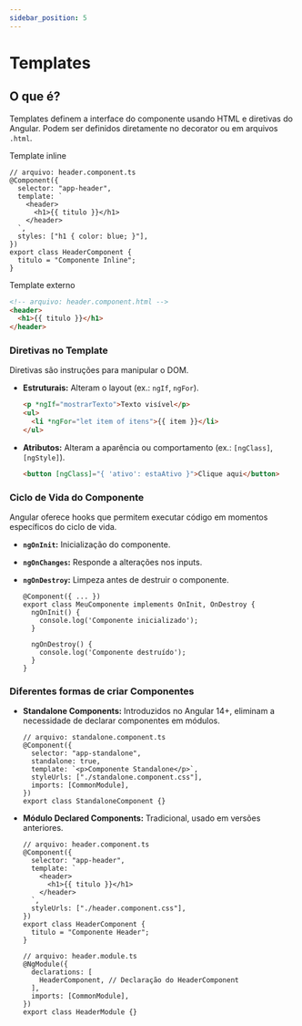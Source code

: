 ```yaml
---
sidebar_position: 5
---
```


# Templates

## O que é?

Templates definem a interface do componente usando HTML e diretivas do Angular. Podem ser definidos diretamente no decorator ou em arquivos `.html`.

Template inline

```tsx
// arquivo: header.component.ts
@Component({
  selector: "app-header",
  template: `
    <header>
      <h1>{{ titulo }}</h1>
    </header>
  `,
  styles: ["h1 { color: blue; }"],
})
export class HeaderComponent {
  titulo = "Componente Inline";
}
```

Template externo

```html
<!-- arquivo: header.component.html -->
<header>
  <h1>{{ titulo }}</h1>
</header>
```

### Diretivas no Template

Diretivas são instruções para manipular o DOM.

- **Estruturais:** Alteram o layout (ex.: `ngIf`, `ngFor`).

  ```html
  <p *ngIf="mostrarTexto">Texto visível</p>
  <ul>
    <li *ngFor="let item of itens">{{ item }}</li>
  </ul>
  ```

- **Atributos:** Alteram a aparência ou comportamento (ex.: `[ngClass]`, `[ngStyle]`).

  ```html
  <button [ngClass]="{ 'ativo': estaAtivo }">Clique aqui</button>
  ```

### Ciclo de Vida do Componente

Angular oferece hooks que permitem executar código em momentos específicos do ciclo de vida.

- **`ngOnInit`:** Inicialização do componente.

- **`ngOnChanges`:** Responde a alterações nos inputs.

- **`ngOnDestroy`:** Limpeza antes de destruir o componente.

  ```tsx
  @Component({ ... })
  export class MeuComponente implements OnInit, OnDestroy {
    ngOnInit() {
      console.log('Componente inicializado');
    }

    ngOnDestroy() {
      console.log('Componente destruído');
    }
  }
  ```

### Diferentes formas de criar Componentes

- **Standalone Components:** Introduzidos no Angular 14+, eliminam a necessidade de declarar componentes em módulos.

  ```tsx
  // arquivo: standalone.component.ts
  @Component({
    selector: "app-standalone",
    standalone: true,
    template: `<p>Componente Standalone</p>`,
    styleUrls: ["./standalone.component.css"],
    imports: [CommonModule],
  })
  export class StandaloneComponent {}
  ```

- **Módulo Declared Components:** Tradicional, usado em versões anteriores.

  ```tsx
  // arquivo: header.component.ts
  @Component({
    selector: "app-header",
    template: `
      <header>
        <h1>{{ titulo }}</h1>
      </header>
    `,
    styleUrls: ["./header.component.css"],
  })
  export class HeaderComponent {
    titulo = "Componente Header";
  }
  ```

  ```tsx
  // arquivo: header.module.ts
  @NgModule({
    declarations: [
      HeaderComponent, // Declaração do HeaderComponent
    ],
    imports: [CommonModule],
  })
  export class HeaderModule {}
  ```
